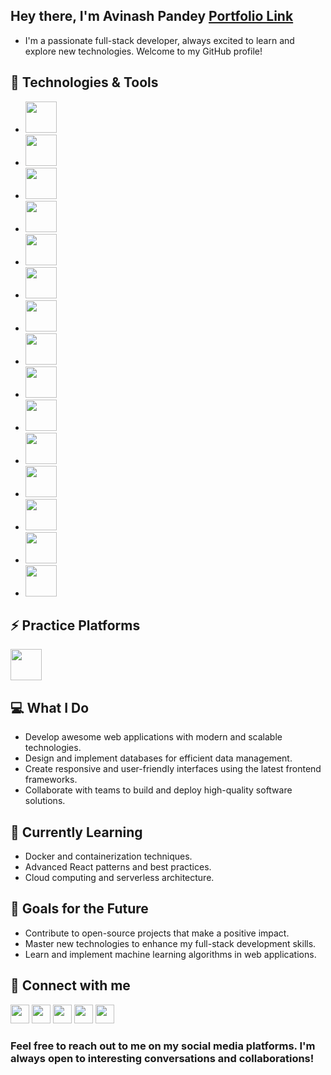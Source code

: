 <!---
Avi2492/Avi2492 is a ✨ special ✨ repository because its `README.md` (this file) appears on your GitHub profile.
You can click the Preview link to take a look at your changes.
--->
<!---
YourGitHubUsername/YourGitHubUsername is a ✨ special ✨ repository because its `README.md` (this file) appears on your GitHub profile.
You can click the Preview link to take a look at your changes.
--->
## Hey there, I'm Avinash Pandey [Portfolio Link](https://avi2492.github.io/AvinashPortfolio/)

- I'm a passionate full-stack developer, always excited to learn and explore new technologies. Welcome to my GitHub profile!

## 🚀 Technologies & Tools

- <img src="https://upload.wikimedia.org/wikipedia/commons/thumb/3/38/HTML5_Badge.svg/800px-HTML5_Badge.svg.png" height="50" width="50">
- <img src="https://upload.wikimedia.org/wikipedia/commons/thumb/6/62/CSS3_logo.svg/1024px-CSS3_logo.svg.png" height="50" width="50">
- <img src="https://upload.wikimedia.org/wikipedia/commons/6/6a/JavaScript-logo.png" height="50" width="50">
- <img src="https://www.cdnlogo.com/logos/t/34/tailwind-css.svg" height="50" width="50">
- <img src="https://upload.wikimedia.org/wikipedia/commons/thumb/a/a7/React-icon.svg/539px-React-icon.svg.png" height="50" width="50">
- <img src="https://miro.medium.com/v2/resize:fit:500/1*tOI6UC5EaS2fPItCesI-AQ.png" height="50" width="50">
- <img src="https://miro.medium.com/v2/resize:fit:1400/1*i2fRBk3GsYLeUk_Rh7AzHw.png" height="50" width="50">
- <img src="https://upload.wikimedia.org/wikipedia/commons/thumb/7/7e/Node.js_logo_2015.svg/2560px-Node.js_logo_2015.svg.png" height="50" width="50">
- <img src="https://upload.wikimedia.org/wikipedia/commons/thumb/9/93/MongoDB_Logo.svg/2560px-MongoDB_Logo.svg.png" height="50" width="50">
- <img src="https://upload.wikimedia.org/wikipedia/commons/thumb/3/37/Firebase_Logo.svg/1280px-Firebase_Logo.svg.png" height="50" width="50">
- <img src="https://d7umqicpi7263.cloudfront.net/img/product/3812abab-c621-473c-9638-eab3d8401a9c.png" height="50" width="50">
- <img src="https://logowik.com/content/uploads/images/vercel1868.jpg" height="50" width="50">
- <img src="https://download.logo.wine/logo/Netlify/Netlify-Logo.wine.png" height="50" width="50">
- <img src="https://1000logos.net/wp-content/uploads/2020/09/Java-Logo.png" height="50" width="50">
- <img src="https://upload.wikimedia.org/wikipedia/commons/thumb/e/e0/Git-logo.svg/1280px-Git-logo.svg.png" height="50" width="50">


## ⚡ Practice Platforms

[<img src="https://hrcdn.net/fcore/assets/work/header/hackerrank_logo-21e2867566.svg" height="50" width="50">](https://www.hackerrank.com/profile/avinashpandey241)


## 💻 What I Do

- Develop awesome web applications with modern and scalable technologies.
- Design and implement databases for efficient data management.
- Create responsive and user-friendly interfaces using the latest frontend frameworks.
- Collaborate with teams to build and deploy high-quality software solutions.

## 🌱 Currently Learning

- Docker and containerization techniques.
- Advanced React patterns and best practices.
- Cloud computing and serverless architecture.

## 🎯 Goals for the Future

- Contribute to open-source projects that make a positive impact.
- Master new technologies to enhance my full-stack development skills.
- Learn and implement machine learning algorithms in web applications.

## 📲 Connect with me

[<img src="https://upload.wikimedia.org/wikipedia/commons/thumb/c/ca/LinkedIn_logo_initials.png/600px-LinkedIn_logo_initials.png" height="30" width="30">](https://www.linkedin.com/in/avinash-pandey2492/)
[<img src="https://upload.wikimedia.org/wikipedia/commons/9/95/Twitter_new_X_logo.png" height="30" width="30">](https://twitter.com/Avinash2492)
[<img src="https://github.githubassets.com/assets/GitHub-Mark-ea2971cee799.png" height="30" width="30">](https://github.com/Avi2492)
[<img src="https://upload.wikimedia.org/wikipedia/commons/thumb/e/e7/Instagram_logo_2016.svg/2048px-Instagram_logo_2016.svg.png" height="30" width="30">](https://www.instagram.com/avinash._.pandey.2492/)
[<img src="https://upload.wikimedia.org/wikipedia/commons/thumb/7/7e/Gmail_icon_%282020%29.svg/2560px-Gmail_icon_%282020%29.svg.png" height="30" width="30">](mailto:avinashpandey2492002@gmail.com)

### Feel free to reach out to me on my social media platforms. I'm always open to interesting conversations and collaborations!
